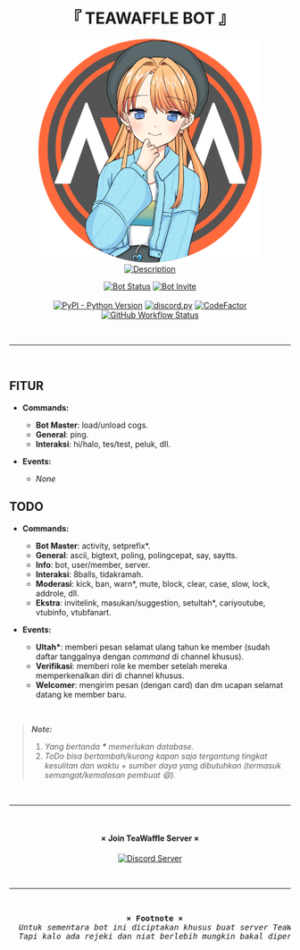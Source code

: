 <h1 align="center">『 TEAWAFFLE BOT 』</h1>
<p align="center">
  <a align="center" href="https://github.com/ergevozko/twfbot/">
    <img src="/bot/resources/icon.png" alt="TeaWaffle Discord Bot" width="400">
    <br>
    <img src="https://img.shields.io/badge/Bot_server_discord_TeaWaffle-FF6A3D?style=for-the-badge" alt="Description">
  </a>
</p>
<!-- <p align="center">
  <img src="https://img.shields.io/badge/Version-v0.8-lightblue?style=flat-square" alt="Bot Version">
  <img src="https://img.shields.io/badge/Status-Deployed-success?style=flat-square" alt="Bot Status">
  <br>
  <a href="https://discord.com/oauth2/authorize?client_id=961873255759753258&permissions=2088234230&scope=bot">
    <img src="https://img.shields.io/badge/Invite-_Testing_Only-c01?style=flat-square" alt="Bot Invite">
  </a>
</p> -->
<p align="center">
  <a href="https://discord.gg/fC3cP8N8qC"><img src="https://img.shields.io/github/deployments/ergevozko/twfbot/twfbot?label=CodeQL&logo=github&logoColor=959DA5" alt="Bot Status"></a>
  <a href="https://discord.com/oauth2/authorize?client_id=961873255759753258&permissions=2088234230&scope=bot">
    <img src="https://img.shields.io/badge/invite-Demo-c01?logo=discord&logoColor=fff" alt="Bot Invite">
  </a>
  <br><br>
  <a href="https://www.python.org/"><img alt="PyPI - Python Version" src="https://img.shields.io/badge/python-3.8｜3.9｜3.10-blue"></a>
  <a href="https://github.com/Rapptz/discord.py/"><img src="https://img.shields.io/pypi/v/discord.py.svg?label=discord.py" alt="discord.py"></a>
  <a href="https://www.codefactor.io/repository/github/ergevozko/twfbot"><img src="https://img.shields.io/badge/codefactor-A%2B-00b16a" alt="CodeFactor"></a>
  <a href="https://github.com/ergevozko/twfbot/actions/workflows/codeql-analysis.yml">
    <img alt="GitHub Workflow Status" src="https://img.shields.io/github/workflow/status/ergevozko/twfbot/CodeQL">
  </a>
</p>
<br>

---

<br>

## FITUR
- **Commands:**
  - **Bot Master**: load/unload cogs.
  - **General**: ping.
  - **Interaksi**: hi/halo, tes/test, peluk, dll.

- **Events:**
  - _None_

## TODO
- **Commands:**
  - **Bot Master**: activity, setprefix\*.
  - **General**: ascii, bigtext, poling, polingcepat, say, saytts.
  - **Info**: bot, user/member, server.
  - **Interaksi**: 8balls, tidakramah.
  - **Moderasi**: kick, ban, warn\*, mute, block, clear, case, slow, lock, addrole, dll.
  - **Ekstra**: invitelink, masukan/suggestion, setultah\*, cariyoutube, vtubinfo, vtubfanart.

- **Events:**
  - **Ultah\***: memberi pesan selamat ulang tahun ke member (sudah daftar tanggalnya dengan _command_ di channel khusus).
  - **Verifikasi**: memberi role ke member setelah mereka memperkenalkan diri di channel khusus.
  - **Welcomer**: mengirim pesan (dengan card) dan dm ucapan selamat datang ke member baru.

<br>

> _**Note:**_
> 1. _Yang bertanda **\*** memerlukan database._
> 2. _ToDo bisa bertambah/kurang kapan saja tergantung tingkat kesulitan dan waktu + sumber daya yang dibutuhkan (termasuk semangat/kemalasan pembuat :smile:)._

<br>

---

<br>

<h4 align="center">× Join TeaWaffle Server ×</h4>
<p align="center">
  <a href="https://discord.gg/fC3cP8N8qC">
    <img src="https://img.shields.io/discord/903293306912538626?logoColor=fff&label=TeaWaffle&logo=discord&color=blue" alt="Discord Server">
  </a>
</p>

<br>

---

<br>

<pre align="center">
  <strong>× Footnote ×</strong>
  <em>Untuk sementara bot ini diciptakan khusus buat server TeaWaffle.</em>
  <em>Tapi kalo ada rejeki dan niat berlebih mungkin bakal diperluas lagi target nya.</em>
</pre>
